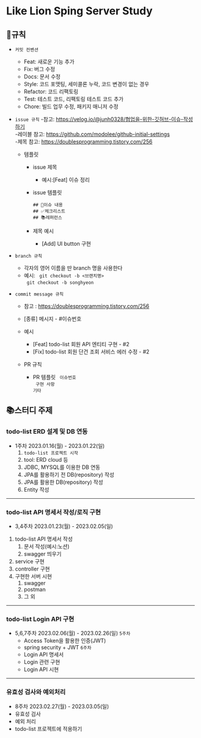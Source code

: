# Like Lion Sping Server Study
## 🧾규칙
- `커밋 컨벤션`
  - Feat: 새로운 기능 추가
  - Fix: 버그 수정
  - Docs: 문서 수정
  - Style: 코드 포맷팅, 세미콜론 누락, 코드 변경이 없는 경우
  - Refactor: 코드 리팩토링
  - Test: 테스트 코드, 리팩토링 테스트 코드 추가
  - Chore: 빌드 업무 수정, 패키지 매니저 수정
  
- `issue 규칙`
   -참고: <https://velog.io/@junh0328/협업을-위한-깃허브-이슈-작성하기>  
   -레이블 참고: <https://github.com/modolee/github-initial-settings>  
   -제목 참고: <https://doublesprogramming.tistory.com/256>  
    
   - 템플릿
      - issue 제목
        - 예시:[Feat] 이슈 정리
      - issue 템플릿 
      
        `## 🧾이슈 내용 `  
        `## ✅체크리스트`     
        `## 📚레퍼런스`  
      
      - 제목 예시
        - [Add] UI button 구현
      
- `branch 규칙`
  - 각자의 영어 이름을 딴 branch 명을 사용한다
  - 예시:
  ` git checkout -b <브랜치명>`  
  ` git checkout -b songhyeon`  
- `commit message 규칙`  
  - 참고 : <https://doublesprogramming.tistory.com/256>  
  - [종류] 메시지 - #이슈번호
  - 예시
    - [Feat] todo-list 회원 API 엔티티 구현 - #2
    - [Fix] todo-list 회원 단건 조회 서비스 에러 수정 - #2
    
  - PR 규칙
    - PR 템플릿
    ` 이슈번호`  
    ` 구현 사항`   
    `기타`
## 📚스터디 주제      
### todo-list ERD 설계 및 DB 연동
- 1주차 2023.01.16(월) - 2023.01.22(일)
    1. `todo-list 프로젝트 시작`
    1. tool: ERD cloud 등
    2. JDBC, MYSQL를 이용한 DB 연동
    3. JPA를 활용하기 전 DB(repository) 작성
    4. JPA를 활용한 DB(repository) 작성
    5. Entity 작성

***
### todo-list API 명세서 작성/로직 구현
- 3,4주차 2023.01.23(월) - 2023.02.05(일)
1.  todo-list API 명세서 작성
    1. 문서 작성(예시:노션)
    2. swagger 띄우기
2. service 구현
3. controller 구현
4. 구현한 서버 시현
    1. swagger
    2. postman
    3. 그 외
***
### todo-list Login API 구현
- 5,6,7주차 2023.02.06(월) - 2023.02.26(일)
  `5주차`
    - Access Token을 활용한 인증(JWT)
    - spring security + JWT
      `6주차`
    - Login API 명세서
    - Login 관련 구현
    - Login API 시현
***
### 유효성 검사와 예외처리
- 8주차 2023.02.27(월) - 2023.03.05(일)
- 유효성 검사
- 예외 처리
- todo-list 프로젝트에 적용하기

